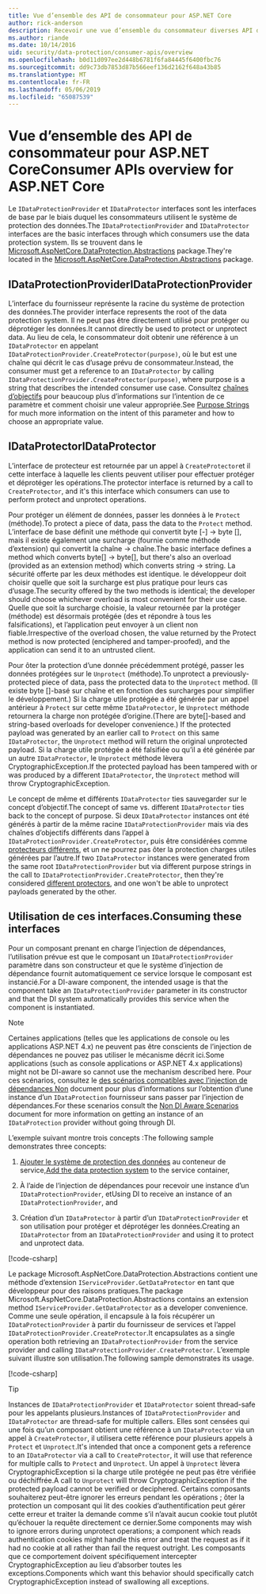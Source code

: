 ```yaml
---
title: Vue d’ensemble des API de consommateur pour ASP.NET Core
author: rick-anderson
description: Recevoir une vue d’ensemble du consommateur diverses API disponibles dans la bibliothèque de protection de données ASP.NET Core.
ms.author: riande
ms.date: 10/14/2016
uid: security/data-protection/consumer-apis/overview
ms.openlocfilehash: b0d11d097ee2d448b6781f6fa84445f6400fbc76
ms.sourcegitcommit: dd9c73db7853d87b566eef136d2162f648a43b85
ms.translationtype: MT
ms.contentlocale: fr-FR
ms.lasthandoff: 05/06/2019
ms.locfileid: "65087539"
---
```

# <a name="consumer-apis-overview-for-aspnet-core"></a><span data-ttu-id="8ef85-103">Vue d’ensemble des API de consommateur pour ASP.NET Core</span><span class="sxs-lookup"><span data-stu-id="8ef85-103">Consumer APIs overview for ASP.NET Core</span></span>

<span data-ttu-id="8ef85-104">Le `IDataProtectionProvider` et `IDataProtector` interfaces sont les interfaces de base par le biais duquel les consommateurs utilisent le système de protection des données.</span><span class="sxs-lookup"><span data-stu-id="8ef85-104">The `IDataProtectionProvider` and `IDataProtector` interfaces are the basic interfaces through which consumers use the data protection system.</span></span> <span data-ttu-id="8ef85-105">Ils se trouvent dans le [Microsoft.AspNetCore.DataProtection.Abstractions](https://www.nuget.org/packages/Microsoft.AspNetCore.DataProtection.Abstractions/) package.</span><span class="sxs-lookup"><span data-stu-id="8ef85-105">They're located in the [Microsoft.AspNetCore.DataProtection.Abstractions](https://www.nuget.org/packages/Microsoft.AspNetCore.DataProtection.Abstractions/) package.</span></span>

## <a name="idataprotectionprovider"></a><span data-ttu-id="8ef85-106">IDataProtectionProvider</span><span class="sxs-lookup"><span data-stu-id="8ef85-106">IDataProtectionProvider</span></span>

<span data-ttu-id="8ef85-107">L’interface du fournisseur représente la racine du système de protection des données.</span><span class="sxs-lookup"><span data-stu-id="8ef85-107">The provider interface represents the root of the data protection system.</span></span> <span data-ttu-id="8ef85-108">Il ne peut pas être directement utilisé pour protéger ou déprotéger les données.</span><span class="sxs-lookup"><span data-stu-id="8ef85-108">It cannot directly be used to protect or unprotect data.</span></span> <span data-ttu-id="8ef85-109">Au lieu de cela, le consommateur doit obtenir une référence à un `IDataProtector` en appelant `IDataProtectionProvider.CreateProtector(purpose)`, où le but est une chaîne qui décrit le cas d’usage prévu de consommateur.</span><span class="sxs-lookup"><span data-stu-id="8ef85-109">Instead, the consumer must get a reference to an `IDataProtector` by calling `IDataProtectionProvider.CreateProtector(purpose)`, where purpose is a string that describes the intended consumer use case.</span></span> <span data-ttu-id="8ef85-110">Consultez [chaînes d’objectifs](xref:security/data-protection/consumer-apis/purpose-strings) pour beaucoup plus d’informations sur l’intention de ce paramètre et comment choisir une valeur appropriée.</span><span class="sxs-lookup"><span data-stu-id="8ef85-110">See [Purpose Strings](xref:security/data-protection/consumer-apis/purpose-strings) for much more information on the intent of this parameter and how to choose an appropriate value.</span></span>

## <a name="idataprotector"></a><span data-ttu-id="8ef85-111">IDataProtector</span><span class="sxs-lookup"><span data-stu-id="8ef85-111">IDataProtector</span></span>

<span data-ttu-id="8ef85-112">L’interface de protecteur est retournée par un appel à `CreateProtector`et il cette interface à laquelle les clients peuvent utiliser pour effectuer protéger et déprotéger les opérations.</span><span class="sxs-lookup"><span data-stu-id="8ef85-112">The protector interface is returned by a call to `CreateProtector`, and it's this interface which consumers can use to perform protect and unprotect operations.</span></span>

<span data-ttu-id="8ef85-113">Pour protéger un élément de données, passer les données à le `Protect` (méthode).</span><span class="sxs-lookup"><span data-stu-id="8ef85-113">To protect a piece of data, pass the data to the `Protect` method.</span></span> <span data-ttu-id="8ef85-114">L’interface de base définit une méthode qui convertit byte [-] -> byte [], mais il existe également une surcharge (fournie comme méthode d’extension) qui convertit la chaîne -> chaîne.</span><span class="sxs-lookup"><span data-stu-id="8ef85-114">The basic interface defines a method which converts byte[] -> byte[], but there's also an overload (provided as an extension method) which converts string -> string.</span></span> <span data-ttu-id="8ef85-115">La sécurité offerte par les deux méthodes est identique. le développeur doit choisir quelle que soit la surcharge est plus pratique pour leurs cas d’usage.</span><span class="sxs-lookup"><span data-stu-id="8ef85-115">The security offered by the two methods is identical; the developer should choose whichever overload is most convenient for their use case.</span></span> <span data-ttu-id="8ef85-116">Quelle que soit la surcharge choisie, la valeur retournée par la protéger (méthode) est désormais protégée (des et répondre à tous les falsifications), et l’application peut envoyer à un client non fiable.</span><span class="sxs-lookup"><span data-stu-id="8ef85-116">Irrespective of the overload chosen, the value returned by the Protect method is now protected (enciphered and tamper-proofed), and the application can send it to an untrusted client.</span></span>

<span data-ttu-id="8ef85-117">Pour ôter la protection d’une donnée précédemment protégé, passer les données protégées sur le `Unprotect` (méthode).</span><span class="sxs-lookup"><span data-stu-id="8ef85-117">To unprotect a previously-protected piece of data, pass the protected data to the `Unprotect` method.</span></span> <span data-ttu-id="8ef85-118">(Il existe byte []-basé sur chaîne et en fonction des surcharges pour simplifier le développement.) Si la charge utile protégée a été générée par un appel antérieur à `Protect` sur cette même `IDataProtector`, le `Unprotect` méthode retournera la charge non protégée d’origine.</span><span class="sxs-lookup"><span data-stu-id="8ef85-118">(There are byte[]-based and string-based overloads for developer convenience.) If the protected payload was generated by an earlier call to `Protect` on this same `IDataProtector`, the `Unprotect` method will return the original unprotected payload.</span></span> <span data-ttu-id="8ef85-119">Si la charge utile protégée a été falsifiée ou qu’il a été générée par un autre `IDataProtector`, le `Unprotect` méthode lèvera CryptographicException.</span><span class="sxs-lookup"><span data-stu-id="8ef85-119">If the protected payload has been tampered with or was produced by a different `IDataProtector`, the `Unprotect` method will throw CryptographicException.</span></span>

<span data-ttu-id="8ef85-120">Le concept de même et différents `IDataProtector` ties sauvegarder sur le concept d’objectif.</span><span class="sxs-lookup"><span data-stu-id="8ef85-120">The concept of same vs. different `IDataProtector` ties back to the concept of purpose.</span></span> <span data-ttu-id="8ef85-121">Si deux `IDataProtector` instances ont été générés à partir de la même racine `IDataProtectionProvider` mais via des chaînes d’objectifs différents dans l’appel à `IDataProtectionProvider.CreateProtector`, puis être considérées comme [protecteurs différents](xref:security/data-protection/consumer-apis/purpose-strings), et un ne pourrez pas ôter la protection charges utiles générées par l’autre.</span><span class="sxs-lookup"><span data-stu-id="8ef85-121">If two `IDataProtector` instances were generated from the same root `IDataProtectionProvider` but via different purpose strings in the call to `IDataProtectionProvider.CreateProtector`, then they're considered [different protectors](xref:security/data-protection/consumer-apis/purpose-strings), and one won't be able to unprotect payloads generated by the other.</span></span>

## <a name="consuming-these-interfaces"></a><span data-ttu-id="8ef85-122">Utilisation de ces interfaces.</span><span class="sxs-lookup"><span data-stu-id="8ef85-122">Consuming these interfaces</span></span>

<span data-ttu-id="8ef85-123">Pour un composant prenant en charge l’injection de dépendances, l’utilisation prévue est que le composant un `IDataProtectionProvider` paramètre dans son constructeur et que le système d’injection de dépendance fournit automatiquement ce service lorsque le composant est instancié.</span><span class="sxs-lookup"><span data-stu-id="8ef85-123">For a DI-aware component, the intended usage is that the component take an `IDataProtectionProvider` parameter in its constructor and that the DI system automatically provides this service when the component is instantiated.</span></span>

> [!NOTE]
> <span data-ttu-id="8ef85-124">Certaines applications (telles que les applications de console ou les applications ASP.NET 4.x) ne peuvent pas être conscients de l’injection de dépendances ne pouvez pas utiliser le mécanisme décrit ici.</span><span class="sxs-lookup"><span data-stu-id="8ef85-124">Some applications (such as console applications or ASP.NET 4.x applications) might not be DI-aware so cannot use the mechanism described here.</span></span> <span data-ttu-id="8ef85-125">Pour ces scénarios, consultez le [des scénarios compatibles avec l’injection de dépendances Non](xref:security/data-protection/configuration/non-di-scenarios) document pour plus d’informations sur l’obtention d’une instance d’un `IDataProtection` fournisseur sans passer par l’injection de dépendances.</span><span class="sxs-lookup"><span data-stu-id="8ef85-125">For these scenarios consult the [Non DI Aware Scenarios](xref:security/data-protection/configuration/non-di-scenarios) document for more information on getting an instance of an `IDataProtection` provider without going through DI.</span></span>

<span data-ttu-id="8ef85-126">L’exemple suivant montre trois concepts :</span><span class="sxs-lookup"><span data-stu-id="8ef85-126">The following sample demonstrates three concepts:</span></span>

1. <span data-ttu-id="8ef85-127">[Ajouter le système de protection des données](xref:security/data-protection/configuration/overview) au conteneur de service,</span><span class="sxs-lookup"><span data-stu-id="8ef85-127">[Add the data protection system](xref:security/data-protection/configuration/overview) to the service container,</span></span>

2. <span data-ttu-id="8ef85-128">À l’aide de l’injection de dépendances pour recevoir une instance d’un `IDataProtectionProvider`, et</span><span class="sxs-lookup"><span data-stu-id="8ef85-128">Using DI to receive an instance of an `IDataProtectionProvider`, and</span></span>

3. <span data-ttu-id="8ef85-129">Création d’un `IDataProtector` à partir d’un `IDataProtectionProvider` et son utilisation pour protéger et déprotéger les données.</span><span class="sxs-lookup"><span data-stu-id="8ef85-129">Creating an `IDataProtector` from an `IDataProtectionProvider` and using it to protect and unprotect data.</span></span>

[!code-csharp[](../using-data-protection/samples/protectunprotect.cs?highlight=26,34,35,36,37,38,39,40)]

<span data-ttu-id="8ef85-130">Le package Microsoft.AspNetCore.DataProtection.Abstractions contient une méthode d’extension `IServiceProvider.GetDataProtector` en tant que développeur pour des raisons pratiques.</span><span class="sxs-lookup"><span data-stu-id="8ef85-130">The package Microsoft.AspNetCore.DataProtection.Abstractions contains an extension method `IServiceProvider.GetDataProtector` as a developer convenience.</span></span> <span data-ttu-id="8ef85-131">Comme une seule opération, il encapsule à la fois récupérer un `IDataProtectionProvider` à partir du fournisseur de services et l’appel `IDataProtectionProvider.CreateProtector`.</span><span class="sxs-lookup"><span data-stu-id="8ef85-131">It encapsulates as a single operation both retrieving an `IDataProtectionProvider` from the service provider and calling `IDataProtectionProvider.CreateProtector`.</span></span> <span data-ttu-id="8ef85-132">L’exemple suivant illustre son utilisation.</span><span class="sxs-lookup"><span data-stu-id="8ef85-132">The following sample demonstrates its usage.</span></span>

[!code-csharp[](./overview/samples/getdataprotector.cs?highlight=15)]

>[!TIP]
> <span data-ttu-id="8ef85-133">Instances de `IDataProtectionProvider` et `IDataProtector` soient thread-safe pour les appelants plusieurs.</span><span class="sxs-lookup"><span data-stu-id="8ef85-133">Instances of `IDataProtectionProvider` and `IDataProtector` are thread-safe for multiple callers.</span></span> <span data-ttu-id="8ef85-134">Elles sont censées qui une fois qu’un composant obtient une référence à un `IDataProtector` via un appel à `CreateProtector`, il utilisera cette référence pour plusieurs appels à `Protect` et `Unprotect`.</span><span class="sxs-lookup"><span data-stu-id="8ef85-134">It's intended that once a component gets a reference to an `IDataProtector` via a call to `CreateProtector`, it will use that reference for multiple calls to `Protect` and `Unprotect`.</span></span> <span data-ttu-id="8ef85-135">Un appel à `Unprotect` lèvera CryptographicException si la charge utile protégée ne peut pas être vérifiée ou déchiffrée.</span><span class="sxs-lookup"><span data-stu-id="8ef85-135">A call to `Unprotect` will throw CryptographicException if the protected payload cannot be verified or deciphered.</span></span> <span data-ttu-id="8ef85-136">Certains composants souhaiterez peut-être ignorer les erreurs pendant les opérations ; ôter la protection un composant qui lit des cookies d’authentification peut gérer cette erreur et traiter la demande comme s’il n’avait aucun cookie tout plutôt qu’échouer la requête directement ce dernier.</span><span class="sxs-lookup"><span data-stu-id="8ef85-136">Some components may wish to ignore errors during unprotect operations; a component which reads authentication cookies might handle this error and treat the request as if it had no cookie at all rather than fail the request outright.</span></span> <span data-ttu-id="8ef85-137">Les composants que ce comportement doivent spécifiquement intercepter CryptographicException au lieu d’absorber toutes les exceptions.</span><span class="sxs-lookup"><span data-stu-id="8ef85-137">Components which want this behavior should specifically catch CryptographicException instead of swallowing all exceptions.</span></span>
